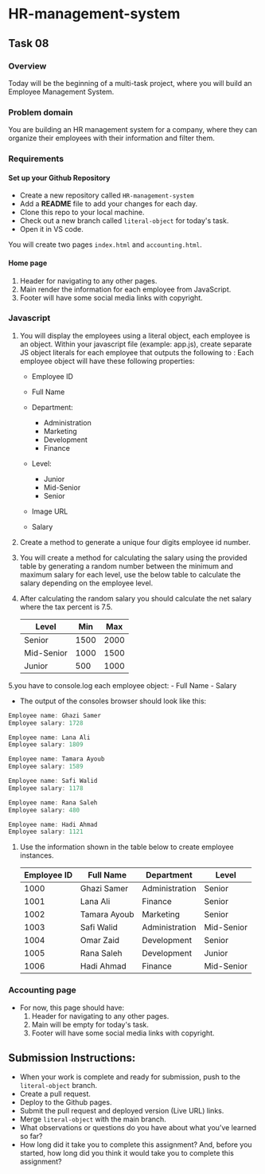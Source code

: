 # HR-management-system
## **Task 08**

### **Overview**

Today will be the beginning of a multi-task project, where you will build an Employee Management System.

### **Problem domain**

You are building an HR management system for a company, where they can organize their employees with their information and filter them.

### **Requirements**

#### Set up your Github Repository

- Create a new repository called `HR-management-system`
- Add a **README** file to add your changes for each day.
- Clone this repo to your local machine.
- Check out a new branch called `literal-object` for today's task.
- Open it in VS code.

You will create two pages `index.html` and `accounting.html`.

#### **Home page**

1. Header for navigating to any other pages.
2. Main render the information for each employee from JavaScript.
3. Footer will have some social media links with copyright.

### **Javascript**

1. You will display the employees using a literal object, each employee is an object.
Within your javascript file (example: app.js), create separate JS object literals for each employee that outputs the following to :
    Each employee object will have these following properties: 
    - Employee ID
    - Full Name
    - Department:
        - Administration
        - Marketing
        - Development
        - Finance

    - Level:
        - Junior
        - Mid-Senior
        - Senior

    - Image URL
    - Salary

2. Create a method to generate a unique four digits employee id number.


3. You will create a method for calculating the salary using the provided table by generating a random number between the minimum and maximum salary for each level, use the below table to calculate the salary depending on the employee level.

4. After calculating the random salary you should calculate the net salary where the tax percent is 7.5.

    | Level      | Min  | Max  |
    | ---------- | ---- | ---- |
    | Senior     | 1500 | 2000 |
    | Mid-Senior | 1000 | 1500 |
    | Junior     | 500  | 1000 |

5.you have to console.log each  employee object:
    - Full Name
    - Salary
 
- The output of the consoles  browser should look like this: 
```js
Employee name: Ghazi Samer
Employee salary: 1728

Employee name: Lana Ali
Employee salary: 1809

Employee name: Tamara Ayoub
Employee salary: 1589

Employee name: Safi Walid
Employee salary: 1178

Employee name: Rana Saleh
Employee salary: 480

Employee name: Hadi Ahmad
Employee salary: 1121
```

1. Use the information shown in the table below to create employee instances.

    | Employee ID | Full Name    | Department     | Level      |
    | ----------- | ------------ | -------------- | ---------- |
    | 1000        | Ghazi Samer  | Administration | Senior     |
    | 1001        | Lana Ali     | Finance        | Senior     |
    | 1002        | Tamara Ayoub | Marketing      | Senior     |
    | 1003        | Safi Walid   | Administration | Mid-Senior |
    | 1004        | Omar Zaid    | Development    | Senior     |
    | 1005        | Rana Saleh   | Development    | Junior     |
    | 1006        | Hadi Ahmad   | Finance        | Mid-Senior |

### **Accounting page**

- For now, this page should have:
  1. Header for navigating to any other pages.
  2. Main will be empty for today's task.
  3. Footer will have some social media links with copyright.


## Submission Instructions:
- When your work is complete and ready for submission, push to the `literal-object` branch.
- Create a pull request.
- Deploy to the Github pages.
- Submit the pull request and deployed version (Live URL) links.
- Merge `literal-object` with the main branch.
- What observations or questions do you have about what you’ve learned so far?
- How long did it take you to complete this assignment? And, before you started, how long did you think it would take you to complete this assignment?